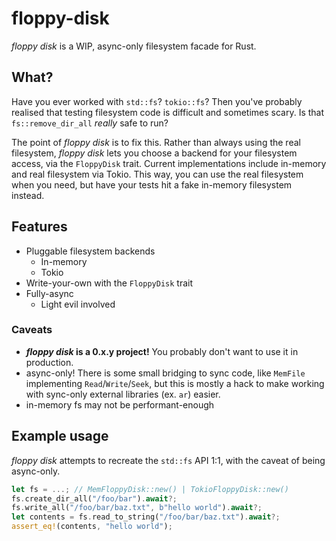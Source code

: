 # floppy-disk

*floppy disk* is a WIP, async-only filesystem facade for Rust.

## What?

Have you ever worked with `std::fs`? `tokio::fs`? Then you've probably realised
that testing filesystem code is difficult and sometimes scary. Is that
`fs::remove_dir_all` *really* safe to run?

The point of *floppy disk* is to fix this. Rather than always using the real
filesystem, *floppy disk* lets you choose a backend for your filesystem access,
via the `FloppyDisk` trait. Current implementations include in-memory and real
filesystem via Tokio. This way, you can use the real filesystem when you need,
but have your tests hit a fake in-memory filesystem instead.

## Features

- Pluggable filesystem backends
  - In-memory
  - Tokio
- Write-your-own with the `FloppyDisk` trait
- Fully-async
  - Light evil involved

### Caveats

- ***floppy disk* is a 0.x.y project!** You probably don't want to use it in
  production.
- async-only! There is some small bridging to sync code, like `MemFile`
  implementing `Read`/`Write`/`Seek`, but this is mostly a hack to make
  working with sync-only external libraries (ex. `ar`) easier.
- in-memory fs may not be performant-enough

## Example usage

*floppy disk* attempts to recreate the `std::fs` API 1:1, with the caveat of
being async-only.

```rust
let fs = ...; // MemFloppyDisk::new() | TokioFloppyDisk::new()
fs.create_dir_all("/foo/bar").await?;
fs.write_all("/foo/bar/baz.txt", b"hello world").await?;
let contents = fs.read_to_string("/foo/bar/baz.txt").await?;
assert_eq!(contents, "hello world");
```